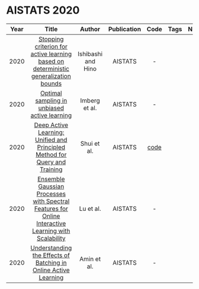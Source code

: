 # AISTATS 2020

| Year |                                                                        Title                                                                         |       Author       | Publication |                  Code                  | Tags | Notes |
|:----:|:----------------------------------------------------------------------------------------------------------------------------------------------------:|:------------------:|:-----------:|:--------------------------------------:|:----:|:-----:|
| 2020 |     [Stopping criterion for active learning based on deterministic generalization bounds](https://proceedings.mlr.press/v108/ishibashi20a.html)      | Ishibashi and Hino |   AISTATS   |                   -                    |      |       |
| 2020 |                          [Optimal sampling in unbiased active learning](https://proceedings.mlr.press/v108/imberg20a.html)                           |   Imberg et al.    |   AISTATS   |                   -                    |      |       |
| 2020 |            [Deep Active Learning: Unified and Principled Method for Query and Training](https://proceedings.mlr.press/v108/shui20a.html)             |    Shui et al.     |   AISTATS   | [code](https://github.com/cjshui/WAAL) |      |       |
| 2020 | [Ensemble Gaussian Processes with Spectral Features for Online Interactive Learning with Scalability](https://proceedings.mlr.press/v108/lu20d.html) |     Lu et al.      |   AISTATS   |                   -                    |      |       |
| 2020 |                  [Understanding the Effects of Batching in Online Active Learning](https://proceedings.mlr.press/v108/amin20a.html)                  |    Amin et al.     |   AISTATS   |                   -                    |      |       |
